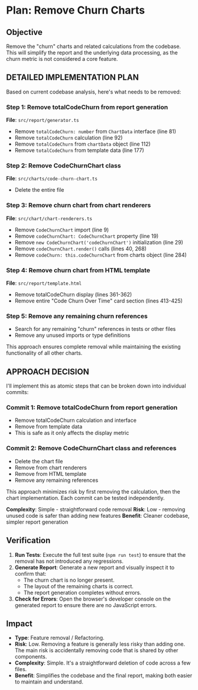 # Plan: Remove Churn Charts

## Objective
Remove the "churn" charts and related calculations from the codebase. This will simplify the report and the underlying data processing, as the churn metric is not considered a core feature.

## DETAILED IMPLEMENTATION PLAN

Based on current codebase analysis, here's what needs to be removed:

### Step 1: Remove totalCodeChurn from report generation
**File**: `src/report/generator.ts`
- Remove `totalCodeChurn: number` from `ChartData` interface (line 81)
- Remove `totalCodeChurn` calculation (line 92)
- Remove `totalCodeChurn` from `chartData` object (line 112)
- Remove `totalCodeChurn` from template data (line 177)

### Step 2: Remove CodeChurnChart class
**File**: `src/charts/code-churn-chart.ts`
- Delete the entire file

### Step 3: Remove churn chart from chart renderers
**File**: `src/chart/chart-renderers.ts`
- Remove `CodeChurnChart` import (line 9)
- Remove `codeChurnChart: CodeChurnChart` property (line 19)
- Remove `new CodeChurnChart('codeChurnChart')` initialization (line 29)
- Remove `codeChurnChart.render()` calls (lines 40, 268)
- Remove `codeChurn: this.codeChurnChart` from charts object (line 284)

### Step 4: Remove churn chart from HTML template
**File**: `src/report/template.html`
- Remove totalCodeChurn display (lines 361-362)
- Remove entire "Code Churn Over Time" card section (lines 413-425)

### Step 5: Remove any remaining churn references
- Search for any remaining "churn" references in tests or other files
- Remove any unused imports or type definitions

This approach ensures complete removal while maintaining the existing functionality of all other charts.

## APPROACH DECISION

I'll implement this as atomic steps that can be broken down into individual commits:

### Commit 1: Remove totalCodeChurn from report generation
- Remove totalCodeChurn calculation and interface
- Remove from template data
- This is safe as it only affects the display metric

### Commit 2: Remove CodeChurnChart class and references
- Delete the chart file
- Remove from chart renderers
- Remove from HTML template
- Remove any remaining references

This approach minimizes risk by first removing the calculation, then the chart implementation. Each commit can be tested independently.

**Complexity**: Simple - straightforward code removal
**Risk**: Low - removing unused code is safer than adding new features
**Benefit**: Cleaner codebase, simpler report generation

## Verification
1.  **Run Tests**: Execute the full test suite (`npm run test`) to ensure that the removal has not introduced any regressions.
2.  **Generate Report**: Generate a new report and visually inspect it to confirm that:
    -   The churn chart is no longer present.
    -   The layout of the remaining charts is correct.
    -   The report generation completes without errors.
3.  **Check for Errors**: Open the browser's developer console on the generated report to ensure there are no JavaScript errors.

## Impact
-   **Type**: Feature removal / Refactoring.
-   **Risk**: Low. Removing a feature is generally less risky than adding one. The main risk is accidentally removing code that is shared by other components.
-   **Complexity**: Simple. It's a straightforward deletion of code across a few files.
-   **Benefit**: Simplifies the codebase and the final report, making both easier to maintain and understand.
